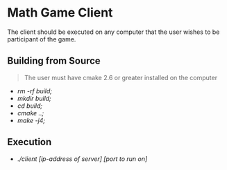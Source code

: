# Math Game Client

The client should be executed on any computer that the user wishes to be participant of the game. 

## Building from Source

> The user must have cmake 2.6 or greater installed on the computer

- *rm -rf build;*
- *mkdir build;*
- *cd build;*
- *cmake ..;*
- *make -j4;*

## Execution

- *./client [ip-address of server] [port to run on]*